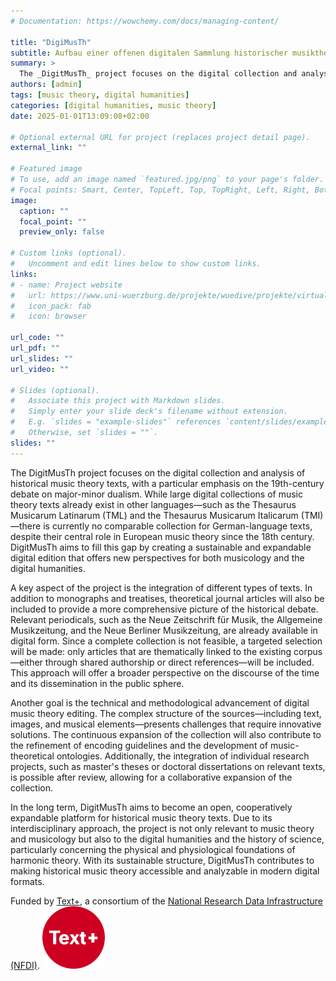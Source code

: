 ```yaml
---
# Documentation: https://wowchemy.com/docs/managing-content/

title: "DigiMusTh"
subtitle: Aufbau einer offenen digitalen Sammlung historischer musiktheoretischer Texte aus dem deutschsprachigen Raum anhand von Beispielen aus dem 19. Jahrhundert  
summary: > 
  The _DigitMusTh_ project focuses on the digital collection and analysis of historical music theory texts, with a particular emphasis on the 19th-century debate on major-minor dualism. While large digital collections of music theory texts already exist in other languages there is currently no comparable collection for German-language texts, despite their central role in European music theory since the 18th century. _DigitMusTh_ aims to fill this gap by creating a sustainable and expandable digital edition that offers new perspectives for both musicology and the digital humanities.
authors: [admin]
tags: [music theory, digital humanities]
categories: [digital humanities, music theory]
date: 2025-01-01T13:09:08+02:00

# Optional external URL for project (replaces project detail page).
external_link: ""

# Featured image
# To use, add an image named `featured.jpg/png` to your page's folder.
# Focal points: Smart, Center, TopLeft, Top, TopRight, Left, Right, BottomLeft, Bottom, BottomRight.
image:
  caption: ""
  focal_point: ""
  preview_only: false

# Custom links (optional).
#   Uncomment and edit lines below to show custom links.
links:
# - name: Project website
#   url: https://www.uni-wuerzburg.de/projekte/wuedive/projekte/virtual-tonal-spaces/
#   icon_pack: fab
#   icon: browser

url_code: ""
url_pdf: ""
url_slides: ""
url_video: ""

# Slides (optional).
#   Associate this project with Markdown slides.
#   Simply enter your slide deck's filename without extension.
#   E.g. `slides = "example-slides"` references `content/slides/example-slides.md`.
#   Otherwise, set `slides = ""`.
slides: ""
---
```



The DigitMusTh project focuses on the digital collection and analysis of historical music theory texts, with a particular emphasis on the 19th-century debate on major-minor dualism. While large digital collections of music theory texts already exist in other languages—such as the Thesaurus Musicarum Latinarum (TML) and the Thesaurus Musicarum Italicarum (TMI)—there is currently no comparable collection for German-language texts, despite their central role in European music theory since the 18th century. DigitMusTh aims to fill this gap by creating a sustainable and expandable digital edition that offers new perspectives for both musicology and the digital humanities.

A key aspect of the project is the integration of different types of texts. In addition to monographs and treatises, theoretical journal articles will also be included to provide a more comprehensive picture of the historical debate. Relevant periodicals, such as the Neue Zeitschrift für Musik, the Allgemeine Musikzeitung, and the Neue Berliner Musikzeitung, are already available in digital form. Since a complete collection is not feasible, a targeted selection will be made: only articles that are thematically linked to the existing corpus—either through shared authorship or direct references—will be included. This approach will offer a broader perspective on the discourse of the time and its dissemination in the public sphere.

Another goal is the technical and methodological advancement of digital music theory editing. The complex structure of the sources—including text, images, and musical elements—presents challenges that require innovative solutions. The continuous expansion of the collection will also contribute to the refinement of encoding guidelines and the development of music-theoretical ontologies. Additionally, the integration of individual research projects, such as master's theses or doctoral dissertations on relevant texts, is possible after review, allowing for a collaborative expansion of the collection.

In the long term, DigitMusTh aims to become an open, cooperatively expandable platform for historical music theory texts. Due to its interdisciplinary approach, the project is not only relevant to music theory and musicology but also to the digital humanities and the history of science, particularly concerning the physical and physiological foundations of harmonic theory. With its sustainable structure, DigitMusTh contributes to making historical music theory accessible and analyzable in modern digital formats.

Funded by [Text+](https://text-plus.org/en/), a consortium of the [National Research Data Infrastructure (NFDI)](https://www.dfg.de/de/foerderung/foerderinitiativen/nfdi).
<img src="text-plus-logo.svg" alt="Text+ Logo" width="100"/>
